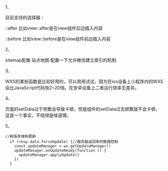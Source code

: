 1、

目前支持的选择器：

::after  比如view::after是在view组件后边插入内容

::before 比如view::before是在view组件前边插入内容

2、

sitemap配置  站点地图  配置一下允许微信建立索引的机制

3、

WXS的某些函数是比较好用的，可以用用试试，因为在ios设备上小程序内的WXS会比JavaScript代码快2~20倍。在安卓设备上二者运行效率无差异。

4、

页面的setData过于频繁会导致卡顿，但是组件的setData过去频繁就不会卡顿，这是一个事实，不晓得是啥道理。

5、

```
//新版本强制更新
  if (resp.data.forceUpdate) {//服务器返回来的数据控制
    const updateManager = wx.getUpdateManager()
    updateManager.onUpdateReady(function () {
      updateManager.applyUpdate()
    })
  }
```



